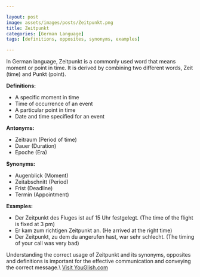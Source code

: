 ```yaml
---

layout: post
image: assets/images/posts/Zeitpunkt.png
title: Zeitpunkt
categories: [German Language]
tags: [definitions, opposites, synonyms, examples]

---
```


In German language, Zeitpunkt is a commonly used word that means moment or point in time. It is derived by combining two different words, Zeit (time) and Punkt (point). 

**Definitions:**
- A specific moment in time
- Time of occurrence of an event
- A particular point in time 
- Date and time specified for an event 

**Antonyms:**
- Zeitraum (Period of time)
- Dauer (Duration)
- Epoche (Era)

**Synonyms:**
- Augenblick (Moment)
- Zeitabschnitt (Period)
- Frist (Deadline)
- Termin (Appointment)

**Examples:**
- Der Zeitpunkt des Fluges ist auf 15 Uhr festgelegt. (The time of the flight is fixed at 3 pm)
- Er kam zum richtigen Zeitpunkt an. (He arrived at the right time)
- Der Zeitpunkt, zu dem du angerufen hast, war sehr schlecht. (The timing of your call was very bad)

Understanding the correct usage of Zeitpunkt and its synonyms, opposites and definitions is important for the effective communication and conveying the correct message.\ <a id="yg-widget-0" class="youglish-widget" data-query="Zeitpunkt" data-lang="german" data-components="8412" data-auto-start="0" data-bkg-color="theme_light" data-title="How%20to%20pronounce%20Zeitpunkt%20in%20German"  rel="nofollow" href="https://youglish.com">Visit YouGlish.com</a><script async src="https://youglish.com/public/emb/widget.js" charset="utf-8"></script>